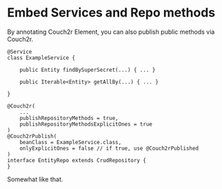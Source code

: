 # Embed Services and Repo methods

By annotating Couch2r Element, you can also publish public methods
via Couch2r.

```
@Service
class ExampleService {

    public Entity findBySuperSecret(...) { ... }

    public Iterable<Entity> getAllBy(...) { ... }

}

@Couch2r(
    ...
    publishRepositoryMethods = true,
    publishRepositoryMethodsExplicitOnes = true
)
@Couch2rPublish(
    beanClass = ExampleService.class,
    onlyExplicitOnes = false // if true, use @Couch2rPublished
)
interface EntityRepo extends CrudRepository {
}
```

Somewhat like that.